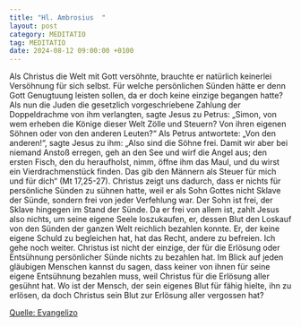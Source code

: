 ```yaml
---
title: "Hl. Ambrosius  "
layout: post
category: MEDITATIO
tag: MEDITATIO
date: 2024-08-12 09:00:00 +0100
---
```

 
Als Christus die Welt mit Gott versöhnte, brauchte er natürlich keinerlei Versöhnung für sich selbst. Für welche persönlichen Sünden hätte er denn Gott Genugtuung leisten sollen, da er doch keine einzige begangen hatte? Als nun die Juden die gesetzlich vorgeschriebene Zahlung der Doppeldrachme von ihm verlangten, sagte Jesus zu Petrus: „Simon, von wem erheben die Könige dieser Welt Zölle und Steuern? Von ihren eigenen Söhnen oder von den anderen Leuten?“ Als Petrus antwortete: „Von den anderen!“, sagte Jesus zu ihm: „Also sind die Söhne frei.<!--more--> Damit wir aber bei niemand Anstoß erregen, geh an den See und wirf die Angel aus; den ersten Fisch, den du heraufholst, nimm, öffne ihm das Maul, und du wirst ein Vierdrachmenstück finden. Das gib den Männern als Steuer für mich und für dich“ (Mt 17,25-27).
Christus zeigt uns dadurch, dass er nichts für persönliche Sünden zu sühnen hatte, weil er als Sohn Gottes nicht Sklave der Sünde, sondern frei von jeder Verfehlung war. Der Sohn ist frei, der Sklave hingegen im Stand der Sünde. Da er frei von allem ist, zahlt Jesus also nichts, um seine eigene Seele loszukaufen, er, dessen Blut den Loskauf von den Sünden der ganzen Welt reichlich bezahlen konnte. Er, der keine eigene Schuld zu begleichen hat, hat das Recht, andere zu befreien. 
Ich gehe noch weiter. Christus ist nicht der einzige, der für die Erlösung oder Entsühnung persönlicher Sünde nichts zu bezahlen hat. Im Blick auf jeden gläubigen Menschen kannst du sagen, dass keiner von ihnen für seine eigene Entsühnung bezahlen muss, weil Christus für die Erlösung aller gesühnt hat. Wo ist der Mensch, der sein eigenes Blut für fähig hielte, ihn zu erlösen, da doch Christus sein Blut zur Erlösung aller vergossen hat?

[Quelle: Evangelizo](https://evangeliumtagfuertag.org/DE/gospel)